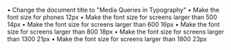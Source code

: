 •	Change the document title to "Media Queries in Typography"
•	Make the font size for phones 12px
•	Make the font size for screens larger than 500 14px
•	Make the font size for screens larger than 600 16px
•	Make the font size for screens larger than 800 18px
•	Make the font size for screens larger than 1300 21px
•	Make the font size for screens larger than 1800 23px
